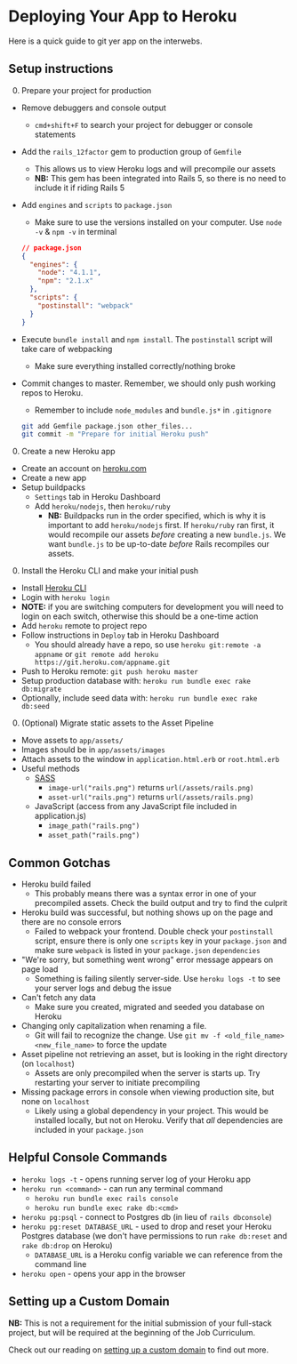 # Deploying Your App to Heroku

Here is a quick guide to git yer app on the interwebs.

## Setup instructions

0. Prepare your project for production
  * Remove debuggers and console output
    * `cmd+shift+F` to search your project for debugger or console statements
  * Add the `rails_12factor` gem to production group of `Gemfile`
    * This allows us to view Heroku logs and will precompile our assets
    * **NB:** This gem has been integrated into Rails 5, so there is no need to include it if riding Rails 5
  * Add `engines` and `scripts` to `package.json`
    * Make sure to use the versions installed on your computer. Use `node -v` & `npm -v` in terminal

    ```json
    // package.json
    {
      "engines": {
        "node": "4.1.1",
        "npm": "2.1.x"
      },
      "scripts": {
        "postinstall": "webpack"
      }
    }
    ```
  * Execute `bundle install` and `npm install`. The `postinstall` script will
    take care of webpacking
    * Make sure everything installed correctly/nothing broke
  * Commit changes to master. Remember, we should only push working repos to Heroku.
    * Remember to include `node_modules` and `bundle.js*` in `.gitignore`

    ```sh
    git add Gemfile package.json other_files...
    git commit -m "Prepare for initial Heroku push"
    ```
0. Create a new Heroku app
  * Create an account on [heroku.com](http://www.heroku.com)
  * Create a new app
  * Setup buildpacks
    * `Settings` tab in Heroku Dashboard
    * Add `heroku/nodejs`, then `heroku/ruby`
      * **NB:** Buildpacks run in the order specified, which is why it is important to add `heroku/nodejs` first.
        If `heroku/ruby` ran first, it would recompile our assets *before* creating a new `bundle.js`. We want `bundle.js` to be up-to-date *before* Rails recompiles our assets.
0. Install the Heroku CLI and make your initial push
  * Install [Heroku CLI](https://devcenter.heroku.com/articles/heroku-command-line)
  * Login with `heroku login`
  * **NOTE:** if you are switching computers for development you will need to login on each switch, otherwise this should be a one-time action
  * Add `heroku` remote to project repo
  * Follow instructions in `Deploy` tab in Heroku Dashboard
    * You should already have a repo, so use `heroku git:remote -a appname` or `git remote add heroku https://git.heroku.com/appname.git`
  * Push to Heroku remote: `git push heroku master`
  * Setup production database with: `heroku run bundle exec rake db:migrate`
  * Optionally, include seed data with: `heroku run bundle exec rake db:seed`

0. (Optional) Migrate static assets to the Asset Pipeline
  * Move assets to `app/assets/`
  * Images should be in `app/assets/images`
  * Attach assets to the window in `application.html.erb` or `root.html.erb`
  * Useful methods
    * [SASS](https://www.sitepoint.com/an-introduction-to-sass-in-rails/)
      * `image-url("rails.png")` returns `url(/assets/rails.png)`
      * `asset-url("rails.png")` returns `url(/assets/rails.png)`
    * JavaScript (access from any JavaScript file included in application.js)
      * `image_path("rails.png")`
      * `asset_path("rails.png")`

## Common Gotchas

* Heroku build failed
  * This probably means there was a syntax error in one of your precompiled assets. Check the build output and try to find the culprit
* Heroku build was successful, but nothing shows up on the page and there are no console errors
  * Failed to webpack your frontend. Double check your `postinstall` script, ensure there is only one `scripts` key in your `package.json` and make sure `webpack` is listed in your `package.json` `dependencies`
* "We're sorry, but something went wrong" error message appears on page load
  * Something is failing silently server-side. Use `heroku logs -t` to see your server logs and debug the issue
* Can't fetch any data
  * Make sure you created, migrated and seeded you database on Heroku
* Changing only capitalization when renaming a file.
  * Git will fail to recognize the change. Use `git mv -f <old_file_name> <new_file_name>` to force the update
* Asset pipeline not retrieving an asset, but is looking in the right directory (on `localhost`)
  * Assets are only precompiled when the server is starts up. Try restarting your server to initiate precompiling
* Missing package errors in console when viewing production site, but none on `localhost`
  * Likely using a global dependency in your project. This would be installed locally, but not on Heroku. Verify that *all* dependencies are included in your `package.json`

## Helpful Console Commands
* `heroku logs -t` - opens running server log of your Heroku app
* `heroku run <command>` - can run any terminal command
  * `heroku run bundle exec rails console`
  * `heroku run bundle exec rake db:<cmd>`
* `heroku pg:psql` - connect to Postgres db (in lieu of `rails dbconsole`)
* `heroku pg:reset DATABASE_URL` - used to drop and reset your Heroku Postgres database (we don't have permissions to run `rake db:reset` and `rake db:drop` on Heroku)
  * `DATABASE_URL` is a Heroku config variable we can reference from the command line
* `heroku open` - opens your app in the browser

## Setting up a Custom Domain

**NB:** This is not a requirement for the initial submission of your full-stack project, but will be required at the beginning of the Job Curriculum.

Check out our reading on [setting up a custom domain][domains] to find out more.

[domains]: ../expository_readings/domains.md
